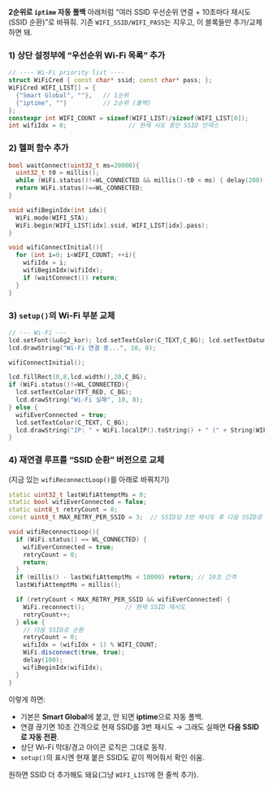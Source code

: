 **2순위로 `iptime` 자동 폴백** 
아래처럼 “여러 SSID 우선순위 연결 + 10초마다 재시도(SSID 순환)”로 바꿔줘. 기존 `WIFI_SSID/WIFI_PASS`는 지우고, 이 블록들만 추가/교체하면 돼.

### 1) 상단 설정부에 “우선순위 Wi-Fi 목록” 추가

```cpp
// ---- Wi-Fi priority list ----
struct WiFiCred { const char* ssid; const char* pass; };
WiFiCred WIFI_LIST[] = {
  {"Smart Global", ""},   // 1순위
  {"iptime", ""}          // 2순위 (폴백)
};
constexpr int WIFI_COUNT = sizeof(WIFI_LIST)/sizeof(WIFI_LIST[0]);
int wifiIdx = 0;                 // 현재 시도 중인 SSID 인덱스
```

### 2) 헬퍼 함수 추가

```cpp
bool waitConnect(uint32_t ms=20000){
  uint32_t t0 = millis();
  while (WiFi.status()!=WL_CONNECTED && millis()-t0 < ms) { delay(200); }
  return WiFi.status()==WL_CONNECTED;
}

void wifiBeginIdx(int idx){
  WiFi.mode(WIFI_STA);
  WiFi.begin(WIFI_LIST[idx].ssid, WIFI_LIST[idx].pass);
}

void wifiConnectInitial(){
  for (int i=0; i<WIFI_COUNT; ++i){
    wifiIdx = i;
    wifiBeginIdx(wifiIdx);
    if (waitConnect()) return;
  }
}
```

### 3) `setup()`의 Wi-Fi 부분 교체

```cpp
// --- Wi-Fi ---
lcd.setFont(&u8g2_kor); lcd.setTextColor(C_TEXT,C_BG); lcd.setTextDatum(TL_DATUM);
lcd.drawString("Wi-Fi 연결 중...", 10, 8);

wifiConnectInitial();

lcd.fillRect(0,8,lcd.width(),20,C_BG);
if (WiFi.status()!=WL_CONNECTED){
  lcd.setTextColor(TFT_RED, C_BG);
  lcd.drawString("Wi-Fi 실패", 10, 8);
} else {
  wifiEverConnected = true;
  lcd.setTextColor(C_TEXT, C_BG);
  lcd.drawString("IP: " + WiFi.localIP().toString() + " (" + String(WIFI_LIST[wifiIdx].ssid) + ")", 10, 8);
}
```

### 4) 재연결 루프를 “SSID 순환” 버전으로 교체

(지금 있는 `wifiReconnectLoop()`를 아래로 바꿔치기)

```cpp
static uint32_t lastWifiAttemptMs = 0;
static bool wifiEverConnected = false;
static uint8_t retryCount = 0;
const uint8_t MAX_RETRY_PER_SSID = 3;  // SSID당 3번 재시도 후 다음 SSID로

void wifiReconnectLoop(){
  if (WiFi.status() == WL_CONNECTED) {
    wifiEverConnected = true;
    retryCount = 0;
    return;
  }
  if (millis() - lastWifiAttemptMs < 10000) return; // 10초 간격
  lastWifiAttemptMs = millis();

  if (retryCount < MAX_RETRY_PER_SSID && wifiEverConnected) {
    WiFi.reconnect();           // 현재 SSID 재시도
    retryCount++;
  } else {
    // 다음 SSID로 순환
    retryCount = 0;
    wifiIdx = (wifiIdx + 1) % WIFI_COUNT;
    WiFi.disconnect(true, true);
    delay(100);
    wifiBeginIdx(wifiIdx);
  }
}
```

이렇게 하면:

* 기본은 **Smart Global**에 붙고, 안 되면 **iptime**으로 자동 폴백.
* 연결 끊기면 10초 간격으로 현재 SSID를 3번 재시도 → 그래도 실패면 **다음 SSID로 자동 전환**.
* 상단 Wi-Fi 막대/경고 아이콘 로직은 그대로 동작.
* `setup()`의 표시엔 현재 붙은 SSID도 같이 찍어줘서 확인 쉬움.

원하면 SSID 더 추가해도 돼요(그냥 `WIFI_LIST`에 한 줄씩 추가).
